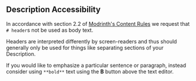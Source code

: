 ## Description Accessibility

In accordance with section 2.2 of [Modrinth's Content Rules](https://modrinth.com/legal/rules) we request that `# header`s not be used as body text.

Headers are interpreted differently by screen-readers and thus should generally only be used for things like separating sections of your Description.

If you would like to emphasize a particular sentence or paragraph, instead consider using `**bold**` text using the **B** button above the text editor.
